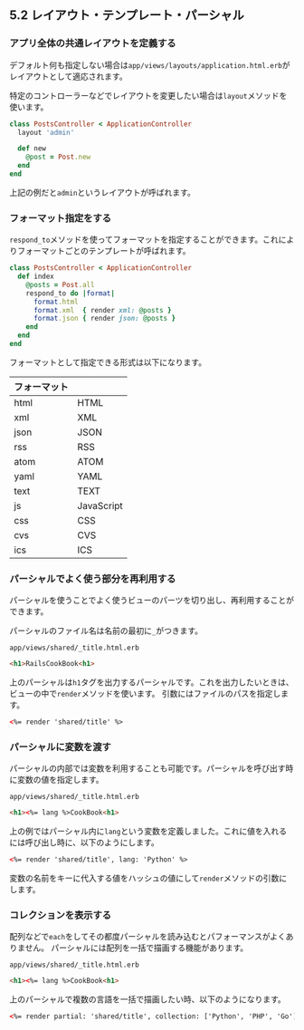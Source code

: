 ## 5.2 レイアウト・テンプレート・パーシャル

### アプリ全体の共通レイアウトを定義する

デフォルト何も指定しない場合は`app/views/layouts/application.html.erb`がレイアウトとして適応されます。

特定のコントローラーなどでレイアウトを変更したい場合は`layout`メソッドを使います。

```ruby
class PostsController < ApplicationController
  layout 'admin'

  def new
    @post = Post.new
  end
end
```

上記の例だと`admin`というレイアウトが呼ばれます。

### フォーマット指定をする

`respond_to`メソッドを使ってフォーマットを指定することができます。これによりフォーマットごとのテンプレートが呼ばれます。

```ruby
class PostsController < ApplicationController
  def index
    @posts = Post.all
    respond_to do |format|
      format.html
      format.xml  { render xml: @posts }
      format.json { render json: @posts }
    end
  end
end
```

フォーマットとして指定できる形式は以下になります。

|フォーマット| |
|:-|:-|
|html|HTML|
|xml|XML|
|json|JSON|
|rss|RSS|
|atom|ATOM|
|yaml|YAML|
|text|TEXT|
|js|JavaScript|
|css|CSS|
|cvs|CVS|
|ics|ICS|

### パーシャルでよく使う部分を再利用する

パーシャルを使うことでよく使うビューのパーツを切り出し、再利用することができます。

パーシャルのファイル名は名前の最初に`_`がつきます。

`app/views/shared/_title.html.erb`
```HTML
<h1>RailsCookBook<h1>
```

上のパーシャルは`h1`タグを出力するパーシャルです。これを出力したいときは、ビューの中で`render`メソッドを使います。
引数にはファイルのパスを指定します。

```HTML
<%= render 'shared/title' %>
```

### パーシャルに変数を渡す

パーシャルの内部では変数を利用することも可能です。パーシャルを呼び出す時に変数の値を指定します。

`app/views/shared/_title.html.erb`
```HTML
<h1><%= lang %>CookBook<h1>
```

上の例ではパーシャル内に`lang`という変数を定義しました。これに値を入れるには呼び出し時に、以下のようにします。

```HTML
<%= render 'shared/title', lang: 'Python' %>
```

変数の名前をキーに代入する値をハッシュの値にして`render`メソッドの引数にします。

### コレクションを表示する

配列などで`each`をしてその都度パーシャルを読み込むとパフォーマンスがよくありません。
パーシャルには配列を一括で描画する機能があります。

`app/views/shared/_title.html.erb`
```HTML
<h1><%= lang %>CookBook<h1>
```

上のパーシャルで複数の言語を一括で描画したい時、以下のようになります。

```HTML
<%= render partial: 'shared/title', collection: ['Python', 'PHP', 'Go'], as: :lang %>
```
